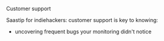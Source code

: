 Customer support

Saastip for indiehackers: customer support is key to knowing:
 - uncovering frequent bugs your monitoring didn't notice